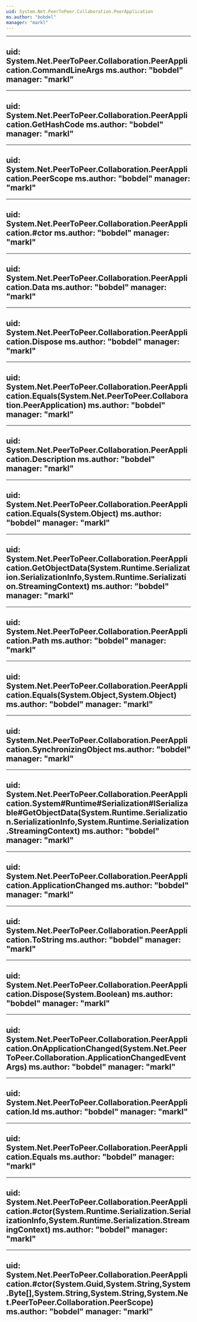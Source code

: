 ```yaml
---
uid: System.Net.PeerToPeer.Collaboration.PeerApplication
ms.author: "bobdel"
manager: "markl"
---
```


---
uid: System.Net.PeerToPeer.Collaboration.PeerApplication.CommandLineArgs
ms.author: "bobdel"
manager: "markl"
---

---
uid: System.Net.PeerToPeer.Collaboration.PeerApplication.GetHashCode
ms.author: "bobdel"
manager: "markl"
---

---
uid: System.Net.PeerToPeer.Collaboration.PeerApplication.PeerScope
ms.author: "bobdel"
manager: "markl"
---

---
uid: System.Net.PeerToPeer.Collaboration.PeerApplication.#ctor
ms.author: "bobdel"
manager: "markl"
---

---
uid: System.Net.PeerToPeer.Collaboration.PeerApplication.Data
ms.author: "bobdel"
manager: "markl"
---

---
uid: System.Net.PeerToPeer.Collaboration.PeerApplication.Dispose
ms.author: "bobdel"
manager: "markl"
---

---
uid: System.Net.PeerToPeer.Collaboration.PeerApplication.Equals(System.Net.PeerToPeer.Collaboration.PeerApplication)
ms.author: "bobdel"
manager: "markl"
---

---
uid: System.Net.PeerToPeer.Collaboration.PeerApplication.Description
ms.author: "bobdel"
manager: "markl"
---

---
uid: System.Net.PeerToPeer.Collaboration.PeerApplication.Equals(System.Object)
ms.author: "bobdel"
manager: "markl"
---

---
uid: System.Net.PeerToPeer.Collaboration.PeerApplication.GetObjectData(System.Runtime.Serialization.SerializationInfo,System.Runtime.Serialization.StreamingContext)
ms.author: "bobdel"
manager: "markl"
---

---
uid: System.Net.PeerToPeer.Collaboration.PeerApplication.Path
ms.author: "bobdel"
manager: "markl"
---

---
uid: System.Net.PeerToPeer.Collaboration.PeerApplication.Equals(System.Object,System.Object)
ms.author: "bobdel"
manager: "markl"
---

---
uid: System.Net.PeerToPeer.Collaboration.PeerApplication.SynchronizingObject
ms.author: "bobdel"
manager: "markl"
---

---
uid: System.Net.PeerToPeer.Collaboration.PeerApplication.System#Runtime#Serialization#ISerializable#GetObjectData(System.Runtime.Serialization.SerializationInfo,System.Runtime.Serialization.StreamingContext)
ms.author: "bobdel"
manager: "markl"
---

---
uid: System.Net.PeerToPeer.Collaboration.PeerApplication.ApplicationChanged
ms.author: "bobdel"
manager: "markl"
---

---
uid: System.Net.PeerToPeer.Collaboration.PeerApplication.ToString
ms.author: "bobdel"
manager: "markl"
---

---
uid: System.Net.PeerToPeer.Collaboration.PeerApplication.Dispose(System.Boolean)
ms.author: "bobdel"
manager: "markl"
---

---
uid: System.Net.PeerToPeer.Collaboration.PeerApplication.OnApplicationChanged(System.Net.PeerToPeer.Collaboration.ApplicationChangedEventArgs)
ms.author: "bobdel"
manager: "markl"
---

---
uid: System.Net.PeerToPeer.Collaboration.PeerApplication.Id
ms.author: "bobdel"
manager: "markl"
---

---
uid: System.Net.PeerToPeer.Collaboration.PeerApplication.Equals
ms.author: "bobdel"
manager: "markl"
---

---
uid: System.Net.PeerToPeer.Collaboration.PeerApplication.#ctor(System.Runtime.Serialization.SerializationInfo,System.Runtime.Serialization.StreamingContext)
ms.author: "bobdel"
manager: "markl"
---

---
uid: System.Net.PeerToPeer.Collaboration.PeerApplication.#ctor(System.Guid,System.String,System.Byte[],System.String,System.String,System.Net.PeerToPeer.Collaboration.PeerScope)
ms.author: "bobdel"
manager: "markl"
---
